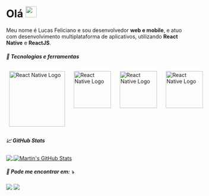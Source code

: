 # Olá <img src="https://raw.githubusercontent.com/MartinHeinz/MartinHeinz/master/wave.gif" width="30px" height="30px" />

Meu nome é Lucas Feliciano e sou desenvolvedor <strong>web e mobile</strong>, e atuo com desenvolvimento multiplataforma de aplicativos, utilizando <strong>React Native</strong> e <strong>ReactJS</strong>. 

##### 🔧 Tecnologias e ferramentas
<div style="display: flex">   
<img style="display: inline-block; padding: 0.5rem; border-radius: 8px; margin-right: 0.5rem" width="150" alt="React Native Logo" src="https://img.shields.io/badge/JavaScript-F7DF1E?style=for-the-badge&logo=javascript&logoColor=blacke">

<img style="display: inline-block; padding: 0.5rem; border-radius: 8px; margin-right: 0.5rem" width="100" alt="React Native Logo" src="https://img.shields.io/badge/HTML5-E34F26?style=for-the-badge&logo=html5&logoColor=white">

<img style="display: inline-block; padding: 0.5rem; border-radius: 8px; margin-right: 0.5rem" width="100" alt="React Native Logo" src="https://img.shields.io/badge/CSS3-1572B6?style=for-the-badge&logo=css3&logoColor=white">


<img style="display: inline-block; padding: 0.5rem; border-radius: 8px; margin-right: 0.5rem" width="100" alt="React Native Logo" src="https://img.shields.io/badge/React-20232A?style=for-the-badge&logo=react&logoColor=61DAFB">
</div>
   
##### &#x1f4c8; GitHub Stats

<a href="https://github.com/lucas1feliciano0/lucas1feliciano0">
  <img align="center" src="https://github-readme-stats.vercel.app/api/top-langs/?username=lucas1feliciano0&hide=java,html,tex&title_color=ffffff&text_color=c9cacc&icon_color=2bbc8a&bg_color=1d1f21&langs_count=3" />
</a>
<a href="https://github.com/lucas1feliciano0/lucas1feliciano0">
  <img align="center" src="https://github-readme-stats.vercel.app/api?username=lucas1feliciano0&show_icons=true&line_height=27&count_private=true&title_color=ffffff&text_color=c9cacc&icon_color=2bbc8a&bg_color=1d1f21" alt="Martin's GitHub Stats" />
</a>

##### 💌 Pode me encontrar em: ⤵️

<p align="left">
  <a href="mailto:dev.lucasfeliciano@gmail.com" alt="Gmail">
  <img src="https://img.shields.io/badge/-Gmail-FF0000?style=flat-square&labelColor=FF0000&logo=gmail&logoColor=white&link=mailto:dev.lucasfeliciano@gmail.com" /></a>

  <a href="https://www.linkedin.com/in/lucas1feliciano0/" alt="Linkedin">
  <img src="https://img.shields.io/badge/-Linkedin-0e76a8?style=flat-square&logo=Linkedin&logoColor=white&link=https://www.linkedin.com/in/lucas1feliciano0/" /></a>
</p>  
